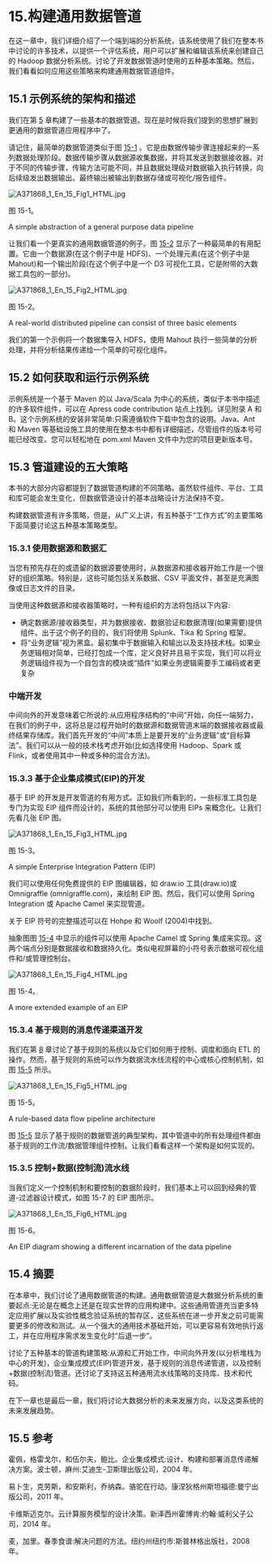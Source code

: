 # 15.构建通用数据管道

在这一章中，我们详细介绍了一个端到端的分析系统，该系统使用了我们在整本书中讨论的许多技术，以提供一个评估系统，用户可以扩展和编辑该系统来创建自己的 Hadoop 数据分析系统。讨论了开发数据管道时使用的五种基本策略。然后，我们看看如何应用这些策略来构建通用数据管道组件。

## 15.1 示例系统的架构和描述

我们在第 [5](05.html) 章构建了一些基本的数据管道。现在是时候将我们提到的思想扩展到更通用的数据管道应用程序中了。

请记住，最简单的数据管道类似于图 [15-1](#Fig1) 。它是由数据传输步骤连接起来的一系列数据处理阶段。数据传输步骤从数据源收集数据，并将其发送到数据接收器。对于不同的传输步骤，传输方法可能不同，并且数据处理级对数据输入执行转换，向后续级发出数据输出。最终输出被输出到数据存储或可视化/报告组件。

![A371868_1_En_15_Fig1_HTML.jpg](A371868_1_En_15_Fig1_HTML.jpg)

图 15-1。

A simple abstraction of a general purpose data pipeline

让我们看一个更真实的通用数据管道的例子。图 [15-2](#Fig2) 显示了一种最简单的有用配置。它由一个数据源(在这个例子中是 HDFS)、一个处理元素(在这个例子中是 Mahout)和一个输出阶段(在这个例子中是一个 D3 可视化工具，它是附带的大数据工具包的一部分)。

![A371868_1_En_15_Fig2_HTML.jpg](A371868_1_En_15_Fig2_HTML.jpg)

图 15-2。

A real-world distributed pipeline can consist of three basic elements

我们的第一个示例将一个数据集导入 HDFS，使用 Mahout 执行一些简单的分析处理，并将分析结果传递给一个简单的可视化组件。

## 15.2 如何获取和运行示例系统

示例系统是一个基于 Maven 的以 Java/Scala 为中心的系统，类似于本书中描述的许多软件组件，可以在 Apress code contribution 站点上找到。详见附录 A 和 B。这个示例系统的安装非常简单:只需遵循软件下载中包含的说明。Java、Ant 和 Maven 等基础设施工具的使用在整本书中都有详细描述，尽管组件的版本号可能已经改变。您可以轻松地在 pom.xml Maven 文件中为您的项目更新版本号。

## 15.3 管道建设的五大策略

本书的大部分内容都提到了数据管道构建的不同策略。虽然软件组件、平台、工具和库可能会发生变化，但数据管道设计的基本战略设计方法保持不变。

构建数据管道有许多策略，但是，从广义上讲，有五种基于“工作方式”的主要策略下面简要讨论这五种基本策略类型。

### 15.3.1 使用数据源和数据汇

当您有预先存在的或遗留的数据源要使用时，从数据源和接收器开始工作是一个很好的组织策略。特别是，这些可能包括关系数据、CSV 平面文件，甚至是充满图像或日志文件的目录。

当使用这种数据源和接收器策略时，一种有组织的方法将包括以下内容:

*   确定数据源/接收器类型，并为数据接收、数据验证和数据清理(如果需要)提供组件。出于这个例子的目的，我们将使用 Splunk、Tika 和 Spring 框架。
*   将“业务逻辑”视为黑盒。最初集中于数据输入和输出以及支持技术栈。如果业务逻辑相对简单，已经打包成一个库，定义良好并且易于实现，我们可以将业务逻辑组件视为一个自包含的模块或“插件”如果业务逻辑需要手工编码或者更复杂

### 中端开发

中间向外的开发意味着它所说的:从应用程序结构的“中间”开始，向任一端努力，在我们的例子中，这将总是过程开始时的数据源和数据管道末端的数据接收器或最终结果存储库。我们首先开发的“中间”本质上是要开发的“业务逻辑”或“目标算法”。我们可以从一般的技术栈考虑开始(比如选择使用 Hadoop、Spark 或 Flink，或者使用其中一种或多种的混合方法)。

### 15.3.3 基于企业集成模式(EIP)的开发

基于 EIP 的开发是开发管道的有用方式。正如我们所看到的，一些标准工具包是专门为实现 EIP 组件而设计的，系统的其他部分可以使用 EIPs 来概念化。让我们先看几张 EIP 图。

![A371868_1_En_15_Fig3_HTML.jpg](A371868_1_En_15_Fig3_HTML.jpg)

图 15-3。

A simple Enterprise Integration Pattern (EIP)

我们可以使用任何免费提供的 EIP 图编辑器，如 draw.io 工具(draw.io)或 Omnigraffle (omnigraffle.com)，来绘制 EIP 图。然后，我们可以使用 Spring Integration 或 Apache Camel 来实现管道。

关于 EIP 符号的完整描述可以在 Hohpe 和 Woolf (2004)中找到。

抽象图图 [15-4](#Fig4) 中显示的组件可以使用 Apache Camel 或 Spring 集成来实现。这两个端点分别是数据接收和数据持久化。类似电视屏幕的小符号表示数据可视化组件和/或管理控制台。

![A371868_1_En_15_Fig4_HTML.jpg](A371868_1_En_15_Fig4_HTML.jpg)

图 15-4。

A more extended example of an EIP

### 15.3.4 基于规则的消息传递渠道开发

我们在第 [8](08.html) 章讨论了基于规则的系统以及它们如何用于控制、调度和面向 ETL 的操作。然而，基于规则的系统可以作为数据流水线流程的中心或核心控制机制，如图 [15-5](#Fig5) 所示。

![A371868_1_En_15_Fig5_HTML.jpg](A371868_1_En_15_Fig5_HTML.jpg)

图 15-5。

A rule-based data flow pipeline architecture

图 [15-5](#Fig5) 显示了基于规则的数据管道的典型架构，其中管道中的所有处理组件都由基于规则的工作流/数据管理组件控制。让我们看看这样一个架构是如何实现的。

### 15.3.5 控制+数据(控制流)流水线

当我们定义一个控制机制和要控制的数据阶段时，我们基本上可以回到经典的管道-过滤器设计模式，如图 15-7 的 EIP 图所示。

![A371868_1_En_15_Fig6_HTML.jpg](A371868_1_En_15_Fig6_HTML.jpg)

图 15-6。

An EIP diagram showing a different incarnation of the data pipeline

## 15.4 摘要

在本章中，我们讨论了通用数据管道的构建。通用数据管道是大数据分析系统的重要起点:无论是在概念上还是在现实世界的应用构建中。这些通用管道充当更多特定应用扩展以及实验性概念验证系统的暂存区，这些系统在进一步开发之前可能需要更多的修改和测试。从一个强大的通用技术基础开始，可以更容易有效地执行返工，并在应用程序需求发生变化时“后退一步”。

讨论了五种基本的管道构建策略:从源和汇开始工作，中间向外开发(以分析堆栈为中心的开发)，企业集成模式(EIP)管道开发，基于规则的消息传递管道，以及控制+数据(控制流)管道。还讨论了支持这五种通用流水线策略的支持库、技术和代码。

在下一章也是最后一章，我们将讨论大数据分析的未来发展方向，以及这类系统的未来发展趋势。

## 15.5 参考

霍佩，格雷戈尔，和伍尔夫，鲍比。企业集成模式:设计、构建和部署消息传递解决方案。波士顿，麻州:艾迪生-卫斯理出版公司，2004 年。

易卜生，克劳斯，和安斯利，乔纳森。骆驼在行动。康涅狄格州斯坦福德:曼宁出版公司，2011 年。

卡维斯迈克尔。云计算服务模型的设计决策。新泽西州霍博肯:约翰·威利父子公司，2014 年。

麦，加里。春季食谱:解决问题的方法。纽约州纽约市:斯普林格出版社，2008 年。